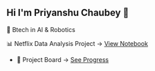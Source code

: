 ## Hi I'm Priyanshu Chaubey 👋
🎯 Btech in AI & Robotics

📊 Netflix Data Analysis Project → [View Notebook](https://github.com/priyanshu2005max/my_machinelearning_codes/blob/main/NETFLIX_DataAnalysis_project.ipynb) 
- 📂 Project Board → [See Progress](https://github.com/users/priyanshu2005max/projects/2)
